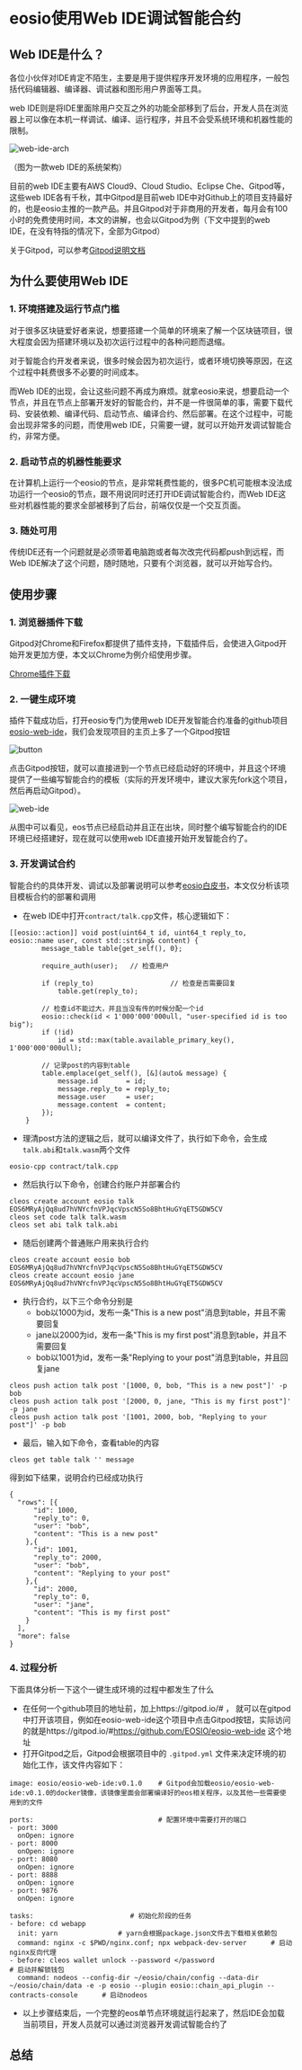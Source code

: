 # eosio使用Web IDE调试智能合约

## Web IDE是什么？

各位小伙伴对IDE肯定不陌生，主要是用于提供程序开发环境的应用程序，一般包括代码编辑器、编译器、调试器和图形用户界面等工具。

web IDE则是将IDE里面除用户交互之外的功能全部移到了后台，开发人员在浏览器上可以像在本机一样调试、编译、运行程序，并且不会受系统环境和机器性能的限制。

![web-ide-arch](images/web-ide-arch.png)

（图为一款web IDE的系统架构）

目前的web IDE主要有AWS Cloud9、Cloud Studio、Eclipse Che、Gitpod等，这些web IDE各有千秋，其中Gitpod是目前web IDE中对Github上的项目支持最好的，也是eosio主推的一款产品。并且Gitpod对于非商用的开发者，每月会有100小时的免费使用时间，本文的讲解，也会以Gitpod为例（下文中提到的web IDE，在没有特指的情况下，全部为Gitpod）

关于Gitpod，可以参考[Gitpod说明文档](https://www.gitpod.io/docs/)

## 为什么要使用Web IDE

### 1. 环境搭建及运行节点门槛
对于很多区块链爱好者来说，想要搭建一个简单的环境来了解一个区块链项目，很大程度会因为搭建环境以及初次运行过程中的各种问题而退缩。

对于智能合约开发者来说，很多时候会因为初次运行，或者环境切换等原因，在这个过程中耗费很多不必要的时间成本。

而Web IDE的出现，会让这些问题不再成为麻烦。就拿eosio来说，想要启动一个节点，并且在节点上部署开发好的智能合约，并不是一件很简单的事，需要下载代码、安装依赖、编译代码、启动节点、编译合约、然后部署。在这个过程中，可能会出现非常多的问题，而使用web IDE，只需要一键，就可以开始开发调试智能合约，非常方便。

### 2. 启动节点的机器性能要求

在计算机上运行一个eosio的节点，是非常耗费性能的，很多PC机可能根本没法成功运行一个eosio的节点，跟不用说同时还打开IDE调试智能合约，而Web IDE这些对机器性能的要求全部被移到了后台，前端仅仅是一个交互页面。

### 3. 随处可用

传统IDE还有一个问题就是必须带着电脑跑或者每次改完代码都push到远程，而Web IDE解决了这个问题，随时随地，只要有个浏览器，就可以开始写合约。

## 使用步骤

### 1. 浏览器插件下载

Gitpod对Chrome和Firefox都提供了插件支持，下载插件后，会使进入Gitpod开始开发更加方便，本文以Chrome为例介绍使用步骤。

[Chrome插件下载](https://chrome.google.com/webstore/detail/gitpod-online-ide/dodmmooeoklaejobgleioelladacbeki)

### 2. 一键生成环境

插件下载成功后，打开eosio专门为使用web IDE开发智能合约准备的github项目[eosio-web-ide](https://github.com/EOSIO/eosio-web-ide)，我们会发现项目的主页上多了一个Gitpod按钮

![button](images/button.png)

点击Gitpod按钮，就可以直接进到一个节点已经启动好的环境中，并且这个环境提供了一些编写智能合约的模板（实际的开发环境中，建议大家先fork这个项目，然后再启动Gitpod）。

![web-ide](images/web-ide.png)

从图中可以看见，eos节点已经启动并且正在出块，同时整个编写智能合约的IDE环境已经搭建好，现在就可以使用web IDE直接开始开发智能合约了。

### 3. 开发调试合约

智能合约的具体开发、调试以及部署说明可以参考[eosio白皮书]()，本文仅分析该项目模板合约的部署和调用

* 在web IDE中打开`contract/talk.cpp`文件，核心逻辑如下：
```
[[eosio::action]] void post(uint64_t id, uint64_t reply_to, eosio::name user, const std::string& content) {
        message_table table{get_self(), 0};

        require_auth(user);   // 检查用户

        if (reply_to)                   // 检查是否需要回复
            table.get(reply_to);

        // 检查id不能过大，并且当没有传的时候分配一个id
        eosio::check(id < 1'000'000'000ull, "user-specified id is too big");
        if (!id)
            id = std::max(table.available_primary_key(), 1'000'000'000ull);

        // 记录post的内容到table
        table.emplace(get_self(), [&](auto& message) {
            message.id       = id;
            message.reply_to = reply_to;
            message.user     = user;
            message.content  = content;
        });
    }
```

* 理清post方法的逻辑之后，就可以编译文件了，执行如下命令，会生成`talk.abi`和`talk.wasm`两个文件
```
eosio-cpp contract/talk.cpp
```
* 然后执行以下命令，创建合约账户并部署合约
```
cleos create account eosio talk EOS6MRyAjQq8ud7hVNYcfnVPJqcVpscN5So8BhtHuGYqET5GDW5CV
cleos set code talk talk.wasm
cleos set abi talk talk.abi
```
* 随后创建两个普通账户用来执行合约
```
cleos create account eosio bob EOS6MRyAjQq8ud7hVNYcfnVPJqcVpscN5So8BhtHuGYqET5GDW5CV
cleos create account eosio jane EOS6MRyAjQq8ud7hVNYcfnVPJqcVpscN5So8BhtHuGYqET5GDW5CV
```
* 执行合约，以下三个命令分别是
   * bob以1000为id，发布一条"This is a new post"消息到table，并且不需要回复
   * jane以2000为id，发布一条"This is my first post"消息到table，并且不需要回复
   * bob以1001为id，发布一条"Replying to your post"消息到table，并且回复jane
```
cleos push action talk post '[1000, 0, bob, "This is a new post"]' -p bob
cleos push action talk post '[2000, 0, jane, "This is my first post"]' -p jane
cleos push action talk post '[1001, 2000, bob, "Replying to your post"]' -p bob
```
* 最后，输入如下命令，查看table的内容
```
cleos get table talk '' message
```
得到如下结果，说明合约已经成功执行
```
{
  "rows": [{
      "id": 1000,
      "reply_to": 0,
      "user": "bob",
      "content": "This is a new post"
    },{
      "id": 1001,
      "reply_to": 2000,
      "user": "bob",
      "content": "Replying to your post"
    },{
      "id": 2000,
      "reply_to": 0,
      "user": "jane",
      "content": "This is my first post"
    }
  ],
  "more": false
}
```

### 4. 过程分析

下面具体分析一下这个一键生成环境的过程中都发生了什么

* 在任何一个github项目的地址前，加上https://gitpod.io/# ， 就可以在gitpod中打开该项目，例如在eosio-web-ide这个项目中点击Gitpod按钮，实际访问的就是https://gitpod.io/#https://github.com/EOSIO/eosio-web-ide 这个地址
* 打开Gitpod之后，Gitpod会根据项目中的 `.gitpod.yml` 文件来决定环境的初始化工作，该文件内容如下：
     
```
image: eosio/eosio-web-ide:v0.1.0    # Gitpod会加载eosio/eosio-web-ide:v0.1.0的docker镜像，该镜像里面会部署编译好的eos相关程序，以及其他一些需要使用到的文件

ports:                               # 配置环境中需要打开的端口
- port: 3000
  onOpen: ignore
- port: 8000
  onOpen: ignore
- port: 8080
  onOpen: ignore
- port: 8888
  onOpen: ignore
- port: 9876
  onOpen: ignore

tasks:                        # 初始化阶段的任务
- before: cd webapp
  init: yarn               # yarn会根据package.json文件去下载相关依赖包
  command: nginx -c $PWD/nginx.conf; npx webpack-dev-server      # 启动nginx反向代理
- before: cleos wallet unlock --password </password                              # 启动并解锁钱包
  command: nodeos --config-dir ~/eosio/chain/config --data-dir ~/eosio/chain/data -e -p eosio --plugin eosio::chain_api_plugin --contracts-console      # 启动nodeos
  ```

* 以上步骤结束后，一个完整的eos单节点环境就运行起来了，然后IDE会加载当前项目，开发人员就可以通过浏览器开发调试智能合约了

## 总结




